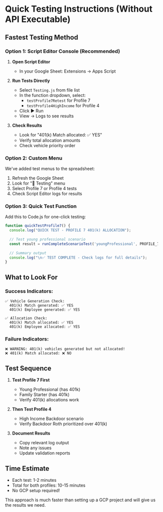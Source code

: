 # Quick Testing Instructions (Without API Executable)

## Fastest Testing Method

### Option 1: Script Editor Console (Recommended)
1. **Open Script Editor**
   - In your Google Sheet: Extensions → Apps Script

2. **Run Tests Directly**
   - Select `Testing.js` from file list
   - In the function dropdown, select:
     - `testProfile7Retest` for Profile 7
     - `testProfile4HighIncome` for Profile 4
   - Click ▶️ Run
   - View → Logs to see results

3. **Check Results**
   - Look for "401(k) Match allocated: ✅ YES"
   - Verify total allocation amounts
   - Check vehicle priority order

### Option 2: Custom Menu
We've added test menus to the spreadsheet:
1. Refresh the Google Sheet
2. Look for "🧪 Testing" menu
3. Select Profile 7 or Profile 4 tests
4. Check Script Editor logs for results

### Option 3: Quick Test Function
Add this to Code.js for one-click testing:
```javascript
function quickTestProfile7() {
  console.log("QUICK TEST - PROFILE 7 401(k) ALLOCATION");
  
  // Test young professional scenario
  const result = runCompleteScenarioTest('youngProfessional', PROFILE_7_SCENARIOS);
  
  // Summary output
  console.log("\n✅ TEST COMPLETE - Check logs for full details");
}
```

## What to Look For

### Success Indicators:
```
✅ Vehicle Generation Check:
  401(k) Match generated: ✅ YES
  401(k) Employee generated: ✅ YES

✅ Allocation Check:
  401(k) Match allocated: ✅ YES
  401(k) Employee allocated: ✅ YES
```

### Failure Indicators:
```
❌ WARNING: 401(k) vehicles generated but not allocated!
❌ 401(k) Match allocated: ❌ NO
```

## Test Sequence

1. **Test Profile 7 First**
   - Young Professional (has 401k)
   - Family Starter (has 401k)
   - Verify 401(k) allocations work

2. **Then Test Profile 4**
   - High Income Backdoor scenario
   - Verify Backdoor Roth prioritized over 401(k)

3. **Document Results**
   - Copy relevant log output
   - Note any issues
   - Update validation reports

## Time Estimate
- Each test: 1-2 minutes
- Total for both profiles: 10-15 minutes
- No GCP setup required!

This approach is much faster than setting up a GCP project and will give us the results we need.